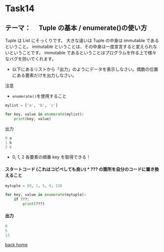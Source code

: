 # Task14

## テーマ：　 Tuple の基本 / enumerate()の使い方

Tuple は List にそっくりです。
大きな違いは Tuple の中身は immutable であるということ。
immutable ということは、その中身は一度宣言すると変えられないということです。
immutable であるということはプログラムを作る上で様々なバグを防いでくれます。

- 以下にあるリストから「出力」のようにデータを表示しなさい。偶数の位置にある要素だけを出力しなさい。

注意

- `enumerate()`を使用すること

```python
mylist = ['a', 'b', 'c']

for key, value in enumerate(mylist):
    print(key, value)

```

出力

```python
0 a
1 b
2 c
```

- 0, 1, 2 各要素の順番 key を取得できる！

#### スタートコード (これはコピペしても良い) \* **???** の箇所を自分のコードに置き換えること

```python
mytuple = (0, 1, 5, 9, 13)

for key, value in enumerate(mytuple):
    if ???:
        print(???)

```

#### 出力

```python
0
5
13
```

[back home](https://github.com/Seigakuin/todays_task)
